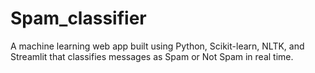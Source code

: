 # Spam_classifier
A machine learning web app built using Python, Scikit-learn, NLTK, and Streamlit that classifies messages as Spam or Not Spam in real time.
